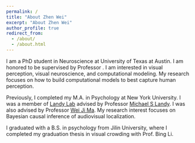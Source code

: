 ```yaml
---
permalink: /
title: "About Zhen Wei"
excerpt: "About Zhen Wei"
author_profile: true
redirect_from: 
  - /about/
  - /about.html
---
```


I am a PhD student in Neuroscience at University of Texas at Austin. I am honored to be supervised by Professor [](). I am interested in visual perception, visual neuroscience, and computational modeling. My research focuses on how to build computational models to best capture human perception.

Previously, I completed my M.A. in Psychology at New York University. I was a member of [Landy Lab](http://wp.nyu.edu/landylab) advised by Professor [Michael S Landy](https://as.nyu.edu/faculty/michael-s-landy.html). I was also advised by Professor [Wei Ji Ma](https://as.nyu.edu/faculty/weiji-ma.html). My research interest focuses on Bayesian causal inference of audiovisual localization.

I graduated with a B.S. in psychology from Jilin University, where I completed my graduation thesis in visual crowding with Prof. Bing Li.
